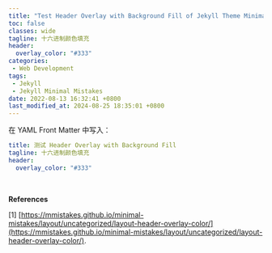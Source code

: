 ```yaml
---
title: "Test Header Overlay with Background Fill of Jekyll Theme Minimal Mistakes"
toc: false
classes: wide
tagline: 十六进制颜色填充
header:
  overlay_color: "#333"
categories: 
 - Web Development
tags:
 - Jekyll
 - Jekyll Minimal Mistakes
date: 2022-08-13 16:32:41 +0800
last_modified_at: 2024-08-25 18:35:01 +0800
---
```


在 YAML Front Matter 中写入：

```yaml
title: 测试 Header Overlay with Background Fill
tagline: 十六进制颜色填充
header:
  overlay_color: "#333"
```

<br>

**References**

[1] [https://mmistakes.github.io/minimal-mistakes/layout/uncategorized/layout-header-overlay-color/](https://mmistakes.github.io/minimal-mistakes/layout/uncategorized/layout-header-overlay-color/).
